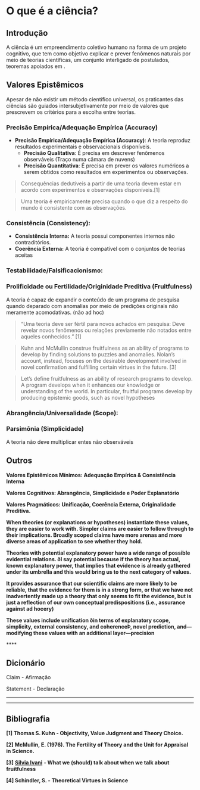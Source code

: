 # O que é a ciência?

## **Introdução**

A ciência é um empreendimento coletivo humano na forma de um projeto cognitivo, que tem como objetivo explicar e prever fenômenos naturais por meio de teorias científicas, um conjunto interligado de postulados, teoremas apoiados em .

## Valores Epistêmicos

Apesar de não existir um método científico universal, os praticantes das ciências são guiados intersubjetivamente por meio de valores que prescrevem os critérios para a escolha entre teorias.

### Precisão Empírica/Adequação Empírica \(Accuracy\)

* **Precisão Empírica/Adequação Empírica \(Accuracy\)**: A teoria reproduz resultados experimentais e observacionais disponíveis.
  * **Precisão Qualitativa**: É precisa em descrever fenômenos observáveis \(Traço numa câmara de nuvens\)
  * **Precisão Quantitativa**: É precisa em prever os valores numéricos a serem obtidos como resultados em experimentos ou observações.

> Consequências dedutíveis a partir de uma teoria devem estar em acordo com experimentos e observações disponíveis.\[1\]

> Uma teoria é empiricamente precisa quando o que diz a respeito do mundo é consistente com as observações.

### Consistência \(Consistency\):

* **Consistência Interna:** A teoria possui componentes internos não contraditórios.
* **Coerência Externa:** A teoria é compatível com o conjuntos de teorias aceitas 

### Testabilidade/Falsificacionismo:

### Prolificidade ou Fertilidade/Originidade Preditiva \(Fruitfulness\)

A teoria é capaz de expandir o conteúdo de um programa de pesquisa quando deparado com anomalias por meio de predições originais não meramente acomodativas. \(não ad hoc\)

> “Uma teoria deve ser fértil para novos achados em pesquisa: Deve revelar novos fenômenos ou relações previamente não notados entre aqueles conhecidos.” \[1\]

> Kuhn and McMullin construe fruitfulness as an ability of programs to develop by finding solutions to puzzles and anomalies. Nolan’s account, instead, focuses on the desirable development involved in novel confirmation and fulfilling certain virtues in the future. \[3\]

> Let’s define fruitfulness as an ability of research programs to develop. A program develops when it enhances our knowledge or understanding of the world. In particular, fruitful programs develop by producing epistemic goods, such as novel hypotheses

### Abrangência/Universalidade \(Scope\):

### Parsimônia \(Simplicidade\)

A teoria não deve multiplicar entes não observáveis 

## **Outros** 

**Valores Epistêmicos Mínimos: Adequação Empírica & Consistência Interna**

**Valores Cognitivos: Abrangência, Simplicidade e Poder Explanatório**

**Valores Pragmáticos: Unificação, Coerência Externa, Originalidade Preditiva.**  
  


**When theories \(or explanations or hypotheses\) instantiate these values, they are easier to work with. Simpler claims are easier to follow through to their implications. Broadly scoped claims have more arenas and more diverse areas of application to see whether they hold.**  


**Theories with potential explanatory power have a wide range of possible evidential relations. ðI say potential because if the theory has actual, known explanatory power, that implies that evidence is already gathered under its umbrella and this would bring us to the next category of values.**  
  


**It provides assurance that our scientific claims are more likely to be reliable, that the evidence for them is in a strong form, or that we have not inadvertently made up a theory that only seems to fit the evidence, but is just a reflection of our own conceptual predispositions \(i.e., assurance against ad hocery\)**  


**These values include unification ðin terms of explanatory scope, simplicity, external consistency, and coherenceÞ, novel prediction, and—modifying these values with an additional layer—precision**  
  
  


\*\*\*\*

## Dicionário

Claim - Afirmação

Statement - Declaração  
****

  
****

## Bibliografia

**\[1\] Thomas S. Kuhn - Objectivity, Value Judgment and Theory Choice.**

**\[2\] McMullin, E. \(1976\). The Fertility of Theory and the Unit for Appraisal in Science.**

**\[3\]** [**Silvia Ivani**](https://link.springer.com/article/10.1007/s13194-018-0231-7#auth-Silvia-Ivani)  **- What we \(should\) talk about when we talk about fruitfulness**

**\[4\] Schindler, S. - Theoretical Virtues in Science**  


